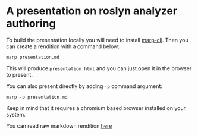 # A presentation on roslyn analyzer authoring

To build the presentation locally you will need to install [marp-cli](https://github.com/marp-team/marp-cli). Then you can create a rendition with a command below:

```shell
marp presentation.md
```

This will produce `presentation.html` and you can just open it in the browser to present.

You can also present directly by adding `-p` command argument:

```shell
marp -p presentation.md
```

Keep in mind that it requires a chromium based browser installed on your system.

You can read raw markdown rendition [here](presentation.md)

